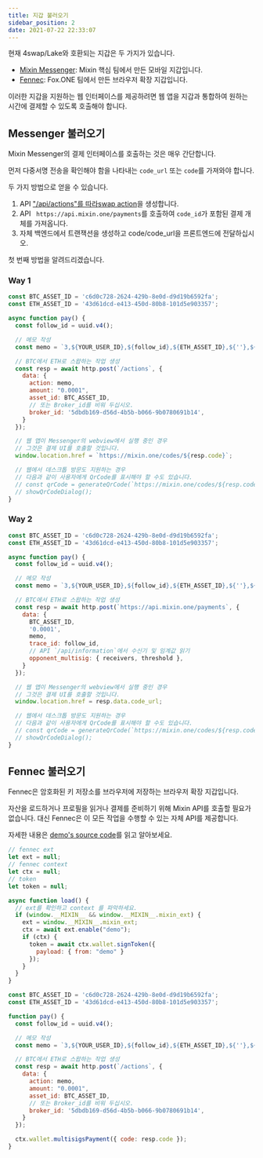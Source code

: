 ```yaml
---
title: 지갑 불러오기
sidebar_position: 2
date: 2021-07-22 22:33:07
---
```


현재 4swap/Lake와 호환되는 지갑은 두 가지가 있습니다.

- [Mixin Messenger](/docs/apps/wallets#mixin-messenger): Mixin 핵심 팀에서 만든 모바일 지갑입니다.
- [Fennec](/docs/apps/wallets#fennec): Fox.ONE 팀에서 만든 브라우저 확장 지갑입니다.

이러한 지갑을 지원하는 웹 인터페이스를 제공하려면 웹 앱을 지갑과 통합하여 원하는 시간에 결제할 수 있도록 호출해야 합니다.

## Messenger 불러오기

Mixin Messenger의 결제 인터페이스를 호출하는 것은 매우 간단합니다.

먼저 다중서명 전송을 확인해야 함을 나타내는 `code_url` 또는 `code`를 가져와야 합니다.

두 가지 방법으로 얻을 수 있습니다.

1. API ["/api/actions"를 따라](../apis/actions)[swap action](../action-protocol#swap-crypto)을 생성합니다.
2. API ` https://api.mixin.one/payments`를 호출하여 `code_id`가 포함된 결제 개체를 가져옵니다.
3. 자체 백엔드에서 트랜잭션을 생성하고 code/code_url을 프론트엔드에 전달하십시오.

첫 번째 방법을 알려드리겠습니다.

### Way 1

```javascript
const BTC_ASSET_ID = 'c6d0c728-2624-429b-8e0d-d9d19b6592fa';
const ETH_ASSET_ID = '43d61dcd-e413-450d-80b8-101d5e903357';

async function pay() {
  const follow_id = uuid.v4();

  // 메모 작성
  const memo = `3,${YOUR_USER_ID},${follow_id},${ETH_ASSET_ID},${''},${'0.0001'}`;

  // BTC에서 ETH로 스왑하는 작업 생성
  const resp = await http.post(`/actions`, {
    data: {
      action: memo,
      amount: "0.0001",
      asset_id: BTC_ASSET_ID,
      // 또는 Broker_id를 비워 두십시오.
      broker_id: '5dbdb169-d56d-4b5b-b066-9b0780691b14',
    }
  });

  // 웹 앱이 Messenger의 webview에서 실행 중인 경우
  // 그것은 결제 UI를 호출할 것입니다.
  window.location.href = `https://mixin.one/codes/${resp.code}`;

  // 웹에서 데스크톱 방문도 지원하는 경우
  // 다음과 같이 사용자에게 QrCode를 표시해야 할 수도 있습니다.
  // const qrCode = generateQrCode(`https://mixin.one/codes/${resp.coded}`)
  // showQrCodeDialog();
}
```

### Way 2

```javascript
const BTC_ASSET_ID = 'c6d0c728-2624-429b-8e0d-d9d19b6592fa';
const ETH_ASSET_ID = '43d61dcd-e413-450d-80b8-101d5e903357';

async function pay() {
  const follow_id = uuid.v4();

  // 메모 작성
  const memo = `3,${YOUR_USER_ID},${follow_id},${ETH_ASSET_ID},${''},${'0.0001'}`;

  // BTC에서 ETH로 스왑하는 작업 생성
  const resp = await http.post(`https://api.mixin.one/payments`, {
    data: {
      BTC_ASSET_ID,
      '0.0001',
      memo,
      trace_id: follow_id,
      // API `/api/information`에서 수신기 및 임계값 읽기
      opponent_multisig: { receivers, threshold },
    }
  });

  // 웹 앱이 Messenger의 webview에서 실행 중인 경우
  // 그것은 결제 UI를 호출할 것입니다.
  window.location.href = resp.data.code_url;

  // 웹에서 데스크톱 방문도 지원하는 경우
  // 다음과 같이 사용자에게 QrCode를 표시해야 할 수도 있습니다.
  // const qrCode = generateQrCode(`https://mixin.one/codes/${resp.coded}`)
  // showQrCodeDialog();
}
```

## Fennec 불러오기

Fennec은 암호화된 키 저장소를 브라우저에 저장하는 브라우저 확장 지갑입니다.

자산을 로드하거나 프로필을 읽거나 결제를 준비하기 위해 Mixin API를 호출할 필요가 없습니다. 대신 Fennec은 이 모든 작업을 수행할 수 있는 자체 API를 제공합니다.

자세한 내용은 [demo's source code](https://github.com/fox-one/fennec#4-interact-with-your-mixin-dapp)를 읽고 알아보세요.

```javascript
// fennec ext
let ext = null;
// fennec context
let ctx = null;
// token
let token = null;

async function load() {
  // ext를 확인하고 context 를 파악하세요.
  if (window.__MIXIN__ && window.__MIXIN__.mixin_ext) {
    ext = window.__MIXIN__.mixin_ext;
    ctx = await ext.enable("demo");
    if (ctx) {
      token = await ctx.wallet.signToken({
        payload: { from: "demo" }
      });
    }
  }
}

const BTC_ASSET_ID = 'c6d0c728-2624-429b-8e0d-d9d19b6592fa';
const ETH_ASSET_ID = '43d61dcd-e413-450d-80b8-101d5e903357';

function pay() {
  const follow_id = uuid.v4();

  // 메모 작성
  const memo = `3,${YOUR_USER_ID},${follow_id},${ETH_ASSET_ID},${''},${'0.0001'}`;

  // BTC에서 ETH로 스왑하는 작업 생성
  const resp = await http.post(`/actions`, {
    data: {
      action: memo,
      amount: "0.0001",
      asset_id: BTC_ASSET_ID,
      // 또는 Broker_id를 비워 두십시오.
      broker_id: '5dbdb169-d56d-4b5b-b066-9b0780691b14',
    }
  });

  ctx.wallet.multisigsPayment({ code: resp.code });
}
```
